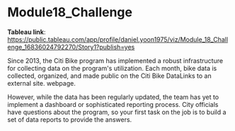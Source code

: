 # Module18_Challenge

**Tableau link**: https://public.tableau.com/app/profile/daniel.yoon1975/viz/Module_18_Challenge_16836024792270/Story1?publish=yes

Since 2013, the Citi Bike program has implemented a robust infrastructure for collecting data on the program's utilization. Each month, bike data is collected, organized, and made public on the Citi Bike DataLinks to an external site. webpage.

However, while the data has been regularly updated, the team has yet to implement a dashboard or sophisticated reporting process. City officials have questions about the program, so your first task on the job is to build a set of data reports to provide the answers.

